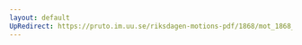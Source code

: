 ```yaml
---
layout: default
UpRedirect: https://pruto.im.uu.se/riksdagen-motions-pdf/1868/mot_1868__ak__130/mot_1868__ak__130-002.pdf
---
```

